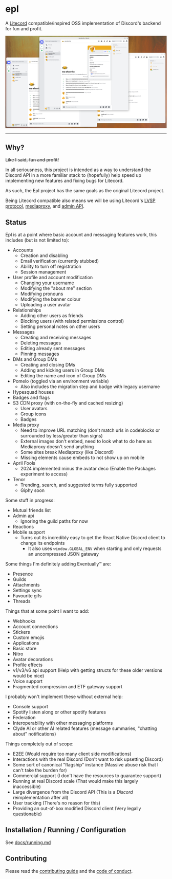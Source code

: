 # epl
A [Litecord](https://gitlab.com/litecord/litecord) compatible/inspired OSS implementation of Discord's backend for fun 
and profit.

![Screenshot of 3 discord clients connected to an Epl instance](docs/assets/demo.png)

---

## Why?
~~Like I said, fun and profit!~~

In all seriousness, this project is intended as a way to understand the Discord API in a more familiar stack to
(hopefully) help speed up implementing new features and fixing bugs for Litecord.

As such, the Epl project has the same goals as the original Litecord project.

Being Litecord compatible also means we will be using Litecord's [LVSP protocol](https://gitlab.com/litecord/litecord/-/blob/master/docs/lvsp.md), [mediaproxy](https://gitlab.com/litecord/mediaproxy), 
and [admin API](https://gitlab.com/litecord/litecord/-/blob/master/docs/admin_api.md).

## Status

Epl is at a point where basic account and messaging features work, this includes (but is not limited to):
* Accounts
  * Creation and disabling
  * Email verification (currently stubbed)
  * Ability to turn off registration
  * Session management
* User profile and account modification
  * Changing your username
  * Modifying the "about me" section
  * Modifying pronouns
  * Modifying the banner colour
  * Uploading a user avatar
* Relationships
  * Adding other users as friends
  * Blocking users (with related permissions control)
  * Setting personal notes on other users
* Messages
  * Creating and receiving messages
  * Deleting messages
  * Editing already sent messages
  * Pinning messages
* DMs and Group DMs
  * Creating and closing DMs
  * Adding and kicking users in Group DMs
  * Editing the name and icon of Group DMs
* Pomelo (toggled via an environment variable)
  * Also includes the migration step and badge with legacy username
* Hypesquad houses
* Badges and flags
* S3 CDN proxy (with on-the-fly and cached resizing)
  * User avatars
  * Group icons
  * Badges
* Media proxy
  * Need to improve URL matching (don't match urls in codeblocks or surrounded by less/greater than signs)
  * External images don't embed, need to look what to do here as Mediaproxy doesn't send anything
  * Some sites break Mediaproxy (like Discord!)
  * Missing elements cause embeds to not show up on mobile
* April Fools
  * 2024 implemented minus the avatar deco (Enable the Packages experiment to access)
* Tenor
  * Trending, search, and suggested terms fully supported
  * Giphy soon

Some stuff in progress:
* Mutual friends list
* Admin api
  * Ignoring the guild paths for now
* Reactions
* Mobile support
  * Turns out its incredibly easy to get the React Native Discord client to change its endpoints
    * It also uses `window.GLOBAL_ENV` when starting and only requests an uncompressed JSON gateway

Some things I'm definitely adding Eventually™ are:
* Presence
* Guilds
* Attachments
* Settings sync
* Favourite gifs
* Threads

Things that at some point I want to add:
* Webhooks
* Account connections
* Stickers
* Custom emojis
* Applications
* Basic store
* Nitro
* Avatar decorations
* Profile effects
* v1/v3/v6 api support (Help with getting structs for these older versions would be nice)
* Voice support
* Fragmented compression and ETF gateway support

I probably won't implement these without external help:
* Console support
* Spotify listen along or other spotify features
* Federation
* Interoperability with other messaging platforms
* Clyde AI or other AI related features (message summaries, "chatting about" notifications)

Things completely out of scope:
* E2EE (Would require too many client side modifications)
* Interactions with the real Discord (Don't want to risk upsetting Discord)
* Some sort of canonical "flagship" instance (Massive abuse risk that I can't take the burden for)
* Commercial support (I don't have the resources to guarantee support)
* Running at real Discord scale (That would make this largely inaccessible)
* Large divergence from the Discord API (This is a *Discord* reimplementation after all)
* User tracking (There's no reason for this)
* Providing an out-of-box modified Discord client (Very legally questionable)

## Installation / Running / Configuration
See [docs/running.md](docs/running.md)

## Contributing
Please read the [contributing guide](https://git.gaycatgirl.sex/litecord/epl/src/branch/main/CONTRIBUTING.md) and the [code of conduct](https://git.gaycatgirl.sex/litecord/epl/src/branch/main/CODE_OF_CONDUCT.md).
